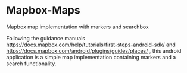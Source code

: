 # Mapbox-Maps
Mapbox map implementation with markers and searchbox

Following the guidance manuals 
https://docs.mapbox.com/help/tutorials/first-steps-android-sdk/ 
and 
https://docs.mapbox.com/android/plugins/guides/places/ , this android application is a simple map implementation containing markers and a search functionality.
